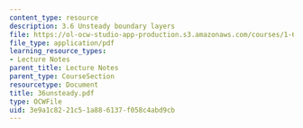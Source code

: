 ```yaml
---
content_type: resource
description: 3.6 Unsteady boundary layers
file: https://ol-ocw-studio-app-production.s3.amazonaws.com/courses/1-63-advanced-fluid-dynamics-of-the-environment-fall-2002/3e9a1c8221c51a886137f058c4abd9cb_36unsteady.pdf
file_type: application/pdf
learning_resource_types:
- Lecture Notes
parent_title: Lecture Notes
parent_type: CourseSection
resourcetype: Document
title: 36unsteady.pdf
type: OCWFile
uid: 3e9a1c82-21c5-1a88-6137-f058c4abd9cb
---
```

